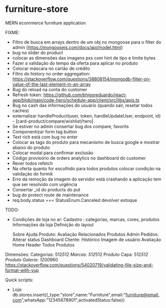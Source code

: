 # furniture-store
MERN ecommerce furniture application

FIXME:
  - Filtro de busca em arrays dentro de um obj no mongoose para o filter do admin (https://mongoosejs.com/docs/api/model.html)
  - bug no slider do product
  - colocar as dimensões das imagens pxs com hint de tipo e limite bytes
  - Fazer a validação do tempo da oferta para aplicar no produto
  - Colocar máscara no cartão de crédito
  - Filtro do history no order aggregation: https://stackoverflow.com/questions/38808154/mongodb-filter-on-value-of-the-last-element-in-an-array
  - Bug do reload na conta do customer
  - Refresh token: https://github.com/bhigoreduardo/react-app/blob/main/code-hero/schedule-app/client/src/libs/apis.ts
  - Bug no cash das informações do usuário (quando sair, resetar todos caches)
  - externalizar handleProduct(user, token, handleUpdateUser, endpoint, id) - [card-product/compare/wishlist/hero]
  - Se estiver no admin consertar bug dos compare, favorits
  - Componentizar form tag button
  - Text rich está com bug no enter
  - Colocar as tags do produto para mecanismo de busca google e mostrar abaixo do produto
  - Colocar modal para confirmar exclusão
  - Código provisório de orders analytics no dashboard do customer
  - Rever todos refetch
  - Na oferta quanto for escolhido para todos produtos colocar condição na validação do formik
  - Erro da remoção da imagem do servidor está crashando a aplicação tem que ser resolvido com urgência
  - Consertar _id do products do put
  - bug do protect route de maintenance
  - req.body.status === StatusEnum.Canceled devolver estoque

TODO:
  - Condições de loja no ar:
    Cadastro : categorias, marcas, cores, produtos
    Informações da loja
    Definição do layout

    Sobre
Ajuda
Produto:
	Avaliação
	Relacionados
Produtos
Admin Pedidos:
	Alterar status
Dashboard Cliente:
	Histórico
	Imagem de usuário
	Avaliação
Home
Header Todos Produtos

Dimensões:
	Categorias: 512*512
	Marcas: 512*512
	Produto Capa: 512*512
	Produto Galeria: 1200*960
  https://stackoverflow.com/questions/54020719/validating-file-size-and-format-with-yup

Quick scripts:
- Loja:
  db.stores.insert({_type:"store",name:"Furniture",email:"furniture@email.com",whatsApp:"12345678901",activatedStatus:false})